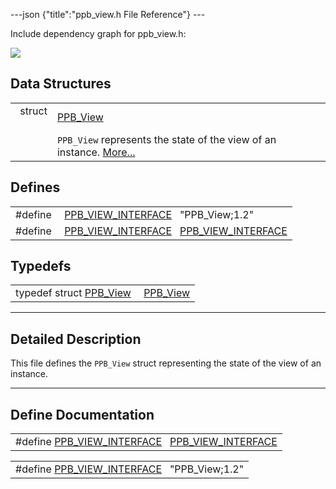 ---json {"title":"ppb\_view.h File Reference"} ---

Include dependency graph for ppb\_view.h:

![](/docs/native-client/pepper_dev/c/ppb__view_8h__incl.png)

Data Structures
---------------

<table><tbody><tr class="odd"><td style="text-align: right;">struct  </td><td><a href="/docs/native-client/pepper_dev/c/struct_p_p_b___view__1__2/" class="el">PPB_View</a></td></tr><tr class="even"><td style="text-align: right;"> </td><td><code>PPB_View</code> represents the state of the view of an instance. <a href="/docs/native-client/pepper_dev/c/struct_p_p_b___view__1__2#details">More...</a><br />
</td></tr></tbody></table>

Defines
-------

<table><tbody><tr class="odd"><td style="text-align: right;">#define </td><td><a href="/docs/native-client/pepper_dev/c/ppb__view_8h#a5cdcf0cc190c3ad8c47904939c519a85" class="el">PPB_VIEW_INTERFACE</a>   "PPB_View;1.2"</td></tr><tr class="even"><td style="text-align: right;">#define </td><td><a href="/docs/native-client/pepper_dev/c/ppb__view_8h#a3597f47b815dffc7e9cf250a107e7d3e" class="el">PPB_VIEW_INTERFACE</a>   <a href="/docs/native-client/pepper_dev/c/ppb__view_8h#a5cdcf0cc190c3ad8c47904939c519a85" class="el">PPB_VIEW_INTERFACE</a></td></tr></tbody></table>

Typedefs
--------

<table><tbody><tr class="odd"><td style="text-align: right;">typedef struct <a href="/docs/native-client/pepper_dev/c/struct_p_p_b___view__1__2/" class="el">PPB_View</a> </td><td><a href="/docs/native-client/pepper_dev/c/group___interfaces#ga116e11e23c92c99094c9704d97636a67" class="el">PPB_View</a></td></tr></tbody></table>

------------------------------------------------------------------------

<span id="details" class="anchor" style="margin: 0;"></span>

Detailed Description
--------------------

This file defines the `PPB_View` struct representing the state of the view of an instance.

------------------------------------------------------------------------

Define Documentation
--------------------

<span id="a3597f47b815dffc7e9cf250a107e7d3e" class="anchor" style="margin: 0;"></span>

<table><tbody><tr class="odd"><td>#define <a href="/docs/native-client/pepper_dev/c/ppb__view_8h#a3597f47b815dffc7e9cf250a107e7d3e" class="el">PPB_VIEW_INTERFACE</a>   <a href="/docs/native-client/pepper_dev/c/ppb__view_8h#a5cdcf0cc190c3ad8c47904939c519a85" class="el">PPB_VIEW_INTERFACE</a></td></tr></tbody></table>

<span id="a5cdcf0cc190c3ad8c47904939c519a85" class="anchor" style="margin: 0;"></span>

<table><tbody><tr class="odd"><td>#define <a href="/docs/native-client/pepper_dev/c/ppb__view_8h#a5cdcf0cc190c3ad8c47904939c519a85" class="el">PPB_VIEW_INTERFACE</a>   "PPB_View;1.2"</td></tr></tbody></table>
